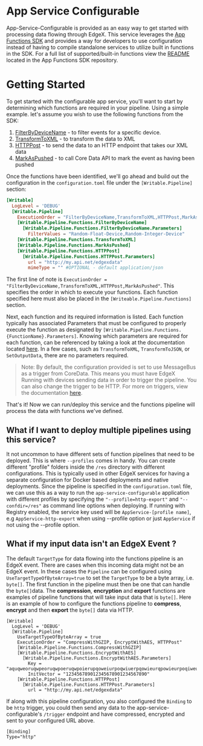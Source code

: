 # App Service Configurable

App-Service-Configurable is provided as an easy way to get started with processing data flowing through EdgeX. This service leverages the [App Functions SDK](https://github.com/edgexfoundry/app-functions-sdk-go) and provides a way for developers to use configuration instead of having to compile standalone services to utilize built in functions in the SDK. For a full list of supported/built-in functions view the [README](https://github.com/edgexfoundry/app-functions-sdk-go) located in the App Functions SDK repository. 

# Getting Started 

To get started with the configurable app service, you'll want to start by determining which functions are required in your pipeline. Using a simple example.
let's assume you wish to use the following functions from the SDK:

1) [FilterByDeviceName](https://github.com/edgexfoundry/app-functions-sdk-go#filtering) - to filter events for a specific device.
2) [TransformToXML](https://github.com/edgexfoundry/app-functions-sdk-go#conversion) - to transform the data to XML
3) [HTTPPost](https://github.com/edgexfoundry/app-functions-sdk-go#export-functions) - to send the data to an HTTP endpoint that takes our XML data
4) [MarkAsPushed](https://github.com/edgexfoundry/app-functions-sdk-go/blob/master/README.md#CoreData-Functions) - to call Core Data API to mark the event as having been pushed

Once the functions have been identified, we'll go ahead and build out the configuration in the `configuration.toml` file under the `[Writable.Pipeline]` section:

```toml
[Writable]
  LogLevel = 'DEBUG'
  [Writable.Pipeline]
    ExecutionOrder = "FilterByDeviceName,TransformToXML,HTTPPost,MarkAsPushed"
    [Writable.Pipeline.Functions.FilterByDeviceName]
      [Writable.Pipeline.Functions.FilterByDeviceName.Parameters]
        FilterValues = "Random-Float-Device,Random-Integer-Device"
    [Writable.Pipeline.Functions.TransformToXML]
    [Writable.Pipeline.Functions.MarkAsPushed]
    [Writable.Pipeline.Functions.HTTPPost]
      [Writable.Pipeline.Functions.HTTPPost.Parameters]
        url = "http://my.api.net/edgexdata"
        mimeType = "" #OPTIONAL - default application/json
```

The first line of note is `ExecutionOrder = "FilterByDeviceName,TransformToXML,HTTPPost,MarkAsPushed"`. This specifies the order in which to execute your functions. Each function specified here must also be placed in the `[Writeable.Pipeline.Functions]` section. 

Next, each function and its required information is listed. Each function typically has associated Parameters that must be configured to properly execute the function as designated by `[Writable.Pipeline.Functions.{FunctionName}.Parameters]`. Knowing which parameters are required for each function, can be referenced by taking a look at the documentation located [here](https://github.com/edgexfoundry/app-functions-sdk-go#built-in-transformsfunctions).
In a few cases, such as `TransformToXML`, `TransformToJSON`, or `SetOutputData`, there are no parameters required.


> Note: By default, the configuration provided is set to use MessageBus as a trigger from CoreData. This means you must have EdgeX Running with devices sending data in order to trigger the pipeline. You can also change the trigger to be HTTP. For more on triggers, view the documentation [here](https://github.com/edgexfoundry/app-functions-sdk-go#triggers).

That's it! Now we can run/deploy this service and the functions pipeline will process the data with functions we've defined.

## What if I want to deploy multiple pipelines using this service?

It not uncommon to have different sets of function pipelines that need to be deployed. This is where `--profiles` comes in handy. You can create different "profile" folders inside the `/res` directory with different configurations. This is typically used in other EdgeX services for having a separate configuration for Docker based deployments and native deployments. Since the pipeline is specified in the `configuration.toml` file, we can use this as a way to run the `app-service-configurable` application with different profiles by specifying the `"--profile=http-export"` and `"--confdir=/res"` as command line options when deploying. If running with Registry enabled, the service key used will be `AppService-[profile name]`, e.g `AppService-http-export` when using --profile option or just `AppService` if not using the --profile option.

## What if my input data isn't an EdgeX Event ?

The default `TargetType` for data flowing into the functions pipeline is an EdgeX event. There are cases when this incoming data might not be an EdgeX event. In these cases the `Pipeline` can be configured using `UseTargetTypeOfByteArray=true` to set the `TargetType` to be a byte array, i.e. `byte[]`. The first function in the pipeline must then be one that can handle the `byte[]`data. The **compression**,  **encryption** and **export** functions are examples of pipeline functions that will take input data that is `byte[]`. Here is an example of how to configure the functions pipeline to **compress**, **encrypt** and then **export** the  `byte[]` data via HTTP.

```
[Writable]
  LogLevel = 'DEBUG'
  [Writable.Pipeline]
    UseTargetTypeOfByteArray = true
    ExecutionOrder = "CompressWithGZIP, EncryptWithAES, HTTPPost"
    [Writable.Pipeline.Functions.CompressWithGZIP]
    [Writable.Pipeline.Functions.EncryptWithAES]
      [Writable.Pipeline.Functions.EncryptWithAES.Parameters]
        Key = "aquqweoruqwpeoruqwpoeruqwpoierupqoweiurpoqwiuerpqowieurqpowieurpoqiweuroipwqure"
        InitVector = "123456789012345678901234567890"
    [Writable.Pipeline.Functions.HTTPPost]
      [Writable.Pipeline.Functions.HTTPPost.Parameters]
        url = "http://my.api.net/edgexdata"
```

If along with this pipeline configuration, you also configured the `Binding` to be `http` trigger,  you could then send any data to the app-service-configurable's `/trigger` endpoint and have compressed, encrypted and sent to your configured URL above.

```
[Binding]
Type="http"
```

